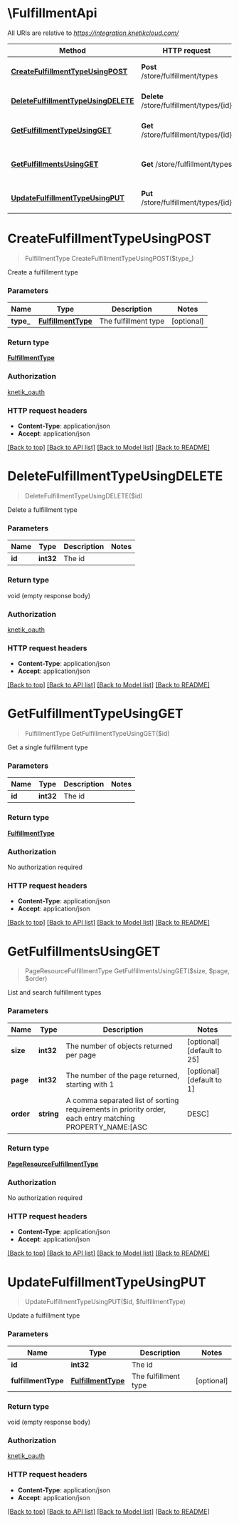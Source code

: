 # \FulfillmentApi

All URIs are relative to *https://integration.knetikcloud.com/*

Method | HTTP request | Description
------------- | ------------- | -------------
[**CreateFulfillmentTypeUsingPOST**](FulfillmentApi.md#CreateFulfillmentTypeUsingPOST) | **Post** /store/fulfillment/types | Create a fulfillment type
[**DeleteFulfillmentTypeUsingDELETE**](FulfillmentApi.md#DeleteFulfillmentTypeUsingDELETE) | **Delete** /store/fulfillment/types/{id} | Delete a fulfillment type
[**GetFulfillmentTypeUsingGET**](FulfillmentApi.md#GetFulfillmentTypeUsingGET) | **Get** /store/fulfillment/types/{id} | Get a single fulfillment type
[**GetFulfillmentsUsingGET**](FulfillmentApi.md#GetFulfillmentsUsingGET) | **Get** /store/fulfillment/types | List and search fulfillment types
[**UpdateFulfillmentTypeUsingPUT**](FulfillmentApi.md#UpdateFulfillmentTypeUsingPUT) | **Put** /store/fulfillment/types/{id} | Update a fulfillment type


# **CreateFulfillmentTypeUsingPOST**
> FulfillmentType CreateFulfillmentTypeUsingPOST($type_)

Create a fulfillment type


### Parameters

Name | Type | Description  | Notes
------------- | ------------- | ------------- | -------------
 **type_** | [**FulfillmentType**](FulfillmentType.md)| The fulfillment type | [optional] 

### Return type

[**FulfillmentType**](FulfillmentType.md)

### Authorization

[knetik_oauth](../README.md#knetik_oauth)

### HTTP request headers

 - **Content-Type**: application/json
 - **Accept**: application/json

[[Back to top]](#) [[Back to API list]](../README.md#documentation-for-api-endpoints) [[Back to Model list]](../README.md#documentation-for-models) [[Back to README]](../README.md)

# **DeleteFulfillmentTypeUsingDELETE**
> DeleteFulfillmentTypeUsingDELETE($id)

Delete a fulfillment type


### Parameters

Name | Type | Description  | Notes
------------- | ------------- | ------------- | -------------
 **id** | **int32**| The id | 

### Return type

void (empty response body)

### Authorization

[knetik_oauth](../README.md#knetik_oauth)

### HTTP request headers

 - **Content-Type**: application/json
 - **Accept**: application/json

[[Back to top]](#) [[Back to API list]](../README.md#documentation-for-api-endpoints) [[Back to Model list]](../README.md#documentation-for-models) [[Back to README]](../README.md)

# **GetFulfillmentTypeUsingGET**
> FulfillmentType GetFulfillmentTypeUsingGET($id)

Get a single fulfillment type


### Parameters

Name | Type | Description  | Notes
------------- | ------------- | ------------- | -------------
 **id** | **int32**| The id | 

### Return type

[**FulfillmentType**](FulfillmentType.md)

### Authorization

No authorization required

### HTTP request headers

 - **Content-Type**: application/json
 - **Accept**: application/json

[[Back to top]](#) [[Back to API list]](../README.md#documentation-for-api-endpoints) [[Back to Model list]](../README.md#documentation-for-models) [[Back to README]](../README.md)

# **GetFulfillmentsUsingGET**
> PageResourceFulfillmentType GetFulfillmentsUsingGET($size, $page, $order)

List and search fulfillment types


### Parameters

Name | Type | Description  | Notes
------------- | ------------- | ------------- | -------------
 **size** | **int32**| The number of objects returned per page | [optional] [default to 25]
 **page** | **int32**| The number of the page returned, starting with 1 | [optional] [default to 1]
 **order** | **string**| A comma separated list of sorting requirements in priority order, each entry matching PROPERTY_NAME:[ASC|DESC] | [optional] [default to id:ASC]

### Return type

[**PageResourceFulfillmentType**](PageResource«FulfillmentType».md)

### Authorization

No authorization required

### HTTP request headers

 - **Content-Type**: application/json
 - **Accept**: application/json

[[Back to top]](#) [[Back to API list]](../README.md#documentation-for-api-endpoints) [[Back to Model list]](../README.md#documentation-for-models) [[Back to README]](../README.md)

# **UpdateFulfillmentTypeUsingPUT**
> UpdateFulfillmentTypeUsingPUT($id, $fulfillmentType)

Update a fulfillment type


### Parameters

Name | Type | Description  | Notes
------------- | ------------- | ------------- | -------------
 **id** | **int32**| The id | 
 **fulfillmentType** | [**FulfillmentType**](FulfillmentType.md)| The fulfillment type | [optional] 

### Return type

void (empty response body)

### Authorization

[knetik_oauth](../README.md#knetik_oauth)

### HTTP request headers

 - **Content-Type**: application/json
 - **Accept**: application/json

[[Back to top]](#) [[Back to API list]](../README.md#documentation-for-api-endpoints) [[Back to Model list]](../README.md#documentation-for-models) [[Back to README]](../README.md)

